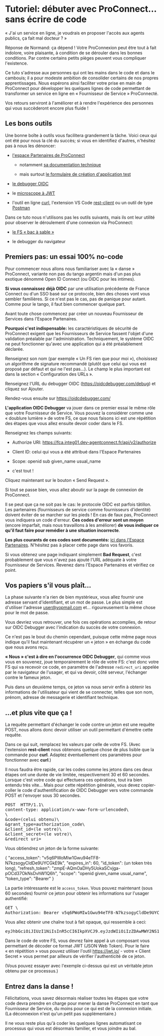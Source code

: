 # Tutoriel: débuter avec ProConnect… sans écrire de code

« J'ai un service en ligne, je voudrais en proposer l'accès aux agents publics, ça fait mal docteur ? »

Réponse de Normand: ça dépend ! Votre ProConnexion peut être tout à fait indolore, voire plaisante, à condition de se dérouler dans les bonnes conditions. Par contre certains petits pièges peuvent vous compliquer l'existence.

Ce tuto s'adresse aux personnes qui ont les mains dans le code et dans le cambouis; il a pour modeste ambition de consolider certains de nos propres apprentissages. Nous espérons ainsi faciliter votre prise en main de ProConnect pour développer les quelques lignes de code permettant de transformer un service en ligne en « Fournisseur de Service » ProConnecté.

Vos retours serviront à l'améliorer et à rendre l'expérience des personnes qui vous succèderont encore plus fluide !

## Les bons outils

Une bonne boîte à outils vous facilitera grandement la tâche. Voici ceux qui ont été pour nous la clé du succès; si vous en identifiez d'autres, n'hésitez pas à nous les dénoncer:

- [l'espace Partenaires de ProConnect](https://partenaires.proconnect.gouv.fr/)

  - notamment [sa documentation technique](https://partenaires.proconnect.gouv.fr/docs)

  - mais surtout [le formulaire de création d'application test](https://partenaires.proconnect.gouv.fr/apps)

- [le debugger OIDC](https://oidcdebugger.com/)

- le [microscope à JWT](https://jwt.io/)

- l'outil en ligne [curl](https://curl.se/), l'extension VS Code [rest-client](https://marketplace.visualstudio.com/items?itemName=humao.rest-client) ou un outil de type [Postman](<https://fr.wikipedia.org/wiki/Postman_(logiciel)>)

Dans ce tuto nous n'utilisons pas les outils suivants, mais ils ont leur utilité pour observer le déroulement d'une connexion via ProConnect:

- [le FS « bac à sable »](https://fsa1v2.integ01.dev-agentconnect.fr/)

- le debugger du navigateur

## Premiers pas: un essai 100% no-code

Pour commencer nous allons nous familiariser avec la « danse » ProConnect, variante non pas du tango argentin mais d'un pas plus exotique dénommé Open ID Connect (ou OIDC pour les intimes).

**Si vous connaissez déjà OIDC** par une utilisation précédente de France Connect ou d'un SSO basé sur ce protocole, bien des choses vont vous sembler familières. Si ce n'est pas le cas, pas de panique pour autant. Comme pour le tango, il faut bien commencer quelque part.

Avant toute chose commencez par créer un nouveau Fournisseur de Services dans l'Espace Partenaires.

**Pourquoi c'est indispensable:** les caractéristiques de sécurité de ProConnect exigent que les Fournisseurs de Service fassent l'objet d'une validation préalable par l'administration. Techniquement, le système OIDC ne peut fonctionner qu'avec une application qui a été préalablement déclarée.

Renseignez son nom (par exemple « Un FS rien que pour moi »), choisissez un algorithme de signature recommandé (plutôt que celui qui vous est proposé par défaut et qui ne l'est pas…). Le champ le plus important est dans la section « Configuration des URLs ».

Renseignez l'URL du debugger OIDC (<https://oidcdebugger.com/debug>) et cliquez sur Ajouter.

Rendez-vous ensuite sur <https://oidcdebugger.com/>

**L'application OIDC Debugger** va jouer dans ce premier essai le même rôle que votre Fournisseur de Service. Vous pouvez la considérer comme une « doublure lumière » de votre FS, ce que nous faisons ici est une répétition des étapes que vous allez ensuite devoir coder dans le FS.

Renseignez les champs suivants:

- Authorize URI: <https://fca.integ01.dev-agentconnect.fr/api/v2/authorize>

- Client ID: celui qui vous a été attribué dans l'Espace Partenaires

- Scope: openid sub given_name usual_name

- c'est tout !

Cliquez maintenant sur le bouton « Send Request ».

Si tout se passe bien, vous allez aboutir sur la page de connexion de ProConnect.

Il se peut que ça ne soit pas le cas: le protocole OIDC est parfois tâtillon. Les partenaires (fournisseurs de service comme fournisseurs d'identité) doivent éviter de se marcher sur les pieds ! En cas de faux pas, ProConnect vous indiquera un code d'erreur. **Ces codes d'erreur sont un moyen** (encore imparfait, mais nous travaillons à les améliorer) **de vous indiquer ce qu'il faut faire pour remédier à une situation incorrecte**.

**Les plus courants de ces codes sont documentés:** [ici dans l'Espace Partenaires](https://partenaires.proconnect.gouv.fr/docs/fournisseur-service/troubleshooting-fs). N'hésitez pas à placer cette page dans vos favoris.

Si vous obtenez une page indiquant simplement **Bad Request**, c'est probablement que vous n'avez pas ajouté l'URL adéquate à votre Fournisseur de Services. Revenez dans l'Espace Partenaires et vérifiez ce point.

## Vos papiers s'il vous plaît…

La phase suivante n'a rien de bien mystérieux, vous allez fournir une adresse servant d'identifiant, et un mot de passe. Le plus simple est d'utiliser l'adresse <user@yopmail.com> et… rigoureusement la même chose pour le mot de passe.

Vous devriez vous retrouver, une fois ces opérations accomplies, de retour sur OIDC Debugger avec l'indication du succès de votre connexion.

Ce n'est pas le bout du chemin cependant, puisque cette même page nous indique qu'il faut maintenant récupérer un « jeton » en échange du code que nous avons reçu.

**« Nous » c'est à dire en l'occurrence OIDC Debugger**, qui comme vous vous en souvenez, joue temporairement le rôle de votre FS: c'est donc votre FS qui va recevoir ce code, en paramètre de l'adresse `redirect_uri` appelée par le navigateur de l'usager, et qui va devoir, côté serveur, l'échanger contre le fameux jeton.

Puis dans un deuxième temps, ce jeton va nous servir enfin à obtenir les informations de l'utilisateur qui vient de se connecter, telles que son nom, prénom, adresse de messagerie et identifiant technique.

## …et plus vite que ça !

La requête permettant d'échanger le code contre un jeton est une requête POST, nous allons donc devoir utiliser un outil permettant d'émettre cette requête.

Dans ce qui suit, remplacez les valeurs par celle de votre FS. (Avec l'extension **rest-client** nous obtenons quelque chose de plus lisible que la commande pour **curl**. Adaptez éventuellement ces paramètres pour fonctionner avec **curl**.)

Il nous faudra être rapide, car les codes comme les jetons dans ces deux étapes ont une durée de vie limitée, respectivement 30 et 60 secondes. Lorsque c'est votre code qui effectuera ces opérations, tout ira bien entendu très vite… Mais pour cette répétition générale, vous devez copier-coller le code d'authentification de OIDC Debugger vers votre commande POST et l'envoyer sous 30 secondes.

<pre>
POST <https://fca.integ01.dev-agentconnect.fr/api/v2/token> HTTP/1.1\
content-type: application/x-www-form-urlencoded\
\
&code=(celui obtenu)\
&grant_type=authorization_code\
&client_id=(le votre)\
&client_secret=(le votre)\
&redirect_uri=<https://oidcdebugger.com/debug>
</pre>

Vous obtiendrez un jeton de la forme suivante:

{ "access_token": "v5q6PWoMIw1Gwu94eTF8-N7kzsogyCldDe9UYCGkE9k", "expires_in": 60, "id_token": (un token très long), "refresh_token": "zmpE-AQmOaDHy5UokaSCvjga-pOCd37OkNsDvhW1Q6h", "scope": "openid given_name usual_name", "token_type": "Bearer" }

La partie intéressante est le `access_token`. Vous pouvez maintenant (sous 60 secondes) fournir ce jeton pour obtenir les informations sur l'usager authentifié:

<pre>
GET <https://fca.integ01.dev-agentconnect.fr/api/v2/userinfo>\
Authorization: Bearer v5q6PWoMIw1Gwu94eTF8-N7kzsogyCldDe9UYCGkE9k
</pre>

Vous allez obtenir une chaîne tout à fait opaque, qui ressemble à ceci:

<pre>
eyJhbGciOiJIUzI1NiIsInR5cCI6IkpXVCJ9.eyJzdWIiOiIzZDAwMWY2NS1jYWY4LTQwMTMtOTg3Zi1hMTBiMWM1NzNkMzciLCJnaXZlbl9uYW1lIjoiTGF1cmVudCIsInVzdWFsX25hbWUiOiJCb3NzYXZpdCIsImF1ZCI6IjQ4ZDA2ZTQyMjQ2N2I4OGQ3M2E4N2ZmOTdjOTQ1NGFlMmRmMGVjZTMwZTJkZTNlZDU2YjdkNTNhNjg4NjNlZmUiLCJleHAiOjE3NDcyNjA5MTYsImlhdCI6MTc0NzI2MDg2NCwiaXNzIjoiaHR0cHM6Ly9mY2EuaW50ZWcwMS5kZXYtYWdlbnRjb25uZWN0LmZyL2FwaS92MiJ9.cRHssvlHzwvYpZHz84xJex_HP5lfJLpgJfHU2qq3klE
</pre>

Dans le code de votre FS, vous devrez faire appel à un composant vous permettant de décoder ce format JWT (JSON Web Token). Pour le faire « en répétition » vous pouvez utiliser l'outil <https://jwt.io/> - votre « Client Secret » vous permet par ailleurs de vérifier l'authenticité de ce jeton.

(Vous pouvez essayer avec l'exemple ci-dessus qui est un véritable jeton obtenu par ce processus.)

## Entrez dans la danse !

Félicitations, vous savez désormais réaliser toutes les étapes que votre code devra prendre en charge pour mener la danse ProConnect en tant que Fournisseur de Service, du moins pour ce qui est de la connexion initiale. (La déconnexion n'est qu'un petit pas supplémentaire.)

Il ne vous reste plus qu'à coder les quelques lignes automatisant ce processus qui vous est désormais familier, et vous joindre au bal.
